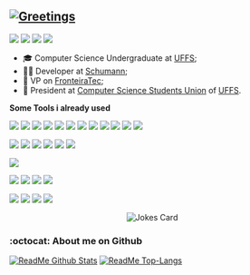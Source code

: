 <!-- Swagger: https://polite-greetings.herokuapp.com/ -->
## **[![Greetings](https://polite-greetings.herokuapp.com/api/v1/greetings?latLong=-15.7801%2C-47.9292&responseType=png&showTz=true&backgroundColor=0d1117)](https://github.com/ruanpato/polite-greetings/)** ##

<!--
Icons: https://simpleicons.org/
Badges: https://github.com/Ileriayo/markdown-badges
BadgePattern: <img src="https://img.shields.io/badge/<badge>%20-%23<badge-color>.svg?&style=for-the-badge&logo=<badge>&logoColor=<logo-color>"/>
-->

<p id="contact">
  <a href="https://www.linkedin.com/in/ruanpato/" target="_blank"><img src="https://img.shields.io/badge/linkedin%20-%230077B5.svg?&style=for-the-badge&logo=linkedin&logoColor=white"/></a>
  <a href="https://gitlab.com/ruanpato"><img src="https://img.shields.io/badge/gitlab%20-%23181717.svg?&style=for-the-badge&logo=gitlab&logoColor=white"/></a>
  <a href="https://github.com/ruanpato"><img src="https://img.shields.io/badge/github%20-%23121011.svg?&style=for-the-badge&logo=github&logoColor=white"/></a>
  <a href="https://bitbucket.org/ruanpato/"><img src="https://img.shields.io/badge/bitbucket%20-%230047B3.svg?&style=for-the-badge&logo=bitbucket&logoColor=white"/></a>
</p>

- 🎓 Computer Science Undergraduate at [UFFS](https://www.uffs.edu.br/);
- 👨‍💻 Developer at [Schumann](https://br.linkedin.com/company/schumann-moveis-e-eletro-ltda);
- 👔 VP on [FronteiraTec](https://github.com/fronteiratec);
- 👥 President at [Computer Science Students Union](https://github.com/caccuffs) of [UFFS](https://www.uffs.edu.br/).

**Some Tools i already used**
<p id="programming_languages">
  <img src="https://img.shields.io/badge/c%20-%2300599C.svg?&style=for-the-badge&logo=c&logoColor=white"/>
  <img src="https://img.shields.io/badge/c++%20-%2300599C.svg?&style=for-the-badge&logo=c%2B%2B&logoColor=white"/>
  <img src="https://img.shields.io/badge/java-%23ED8B00.svg?&style=for-the-badge&logo=java&logoColor=white"/>
  <img src="https://img.shields.io/badge/python%20-%2314354C.svg?&style=for-the-badge&logo=python&logoColor=white"/>
  <img src="https://img.shields.io/badge/javascript%20-%23323330.svg?&style=for-the-badge&logo=javascript&logoColor=%23F7DF1E"/>
  <img src="https://img.shields.io/badge/go-%2300ADD8.svg?&style=for-the-badge&logo=go&logoColor=white"/>
  <img src="https://img.shields.io/badge/shell_script%20-%23121011.svg?&style=for-the-badge&logo=gnu-bash&logoColor=white"/>
  <img src="https://img.shields.io/badge/php-%23777BB4.svg?&style=for-the-badge&logo=php&logoColor=white"/>
  <img src="https://img.shields.io/badge/node.js%20-%2343853D.svg?&style=for-the-badge&logo=node.js&logoColor=white"/>
  <img src="https://img.shields.io/badge/typescript%20-%23007ACC.svg?&style=for-the-badge&logo=typescript&logoColor=white"/>
  <img src="https://img.shields.io/badge/laravel%20-%23FF2D20.svg?&style=for-the-badge&logo=laravel&logoColor=white"/>
  <img src="https://img.shields.io/badge/pascal%20-%23036bfc.svg?&style=for-the-badge&logo=pascal&logoColor=white"/>
</p>

<p id="structure_or_style_languages">
  <img src="https://img.shields.io/badge/html5%20-%23E34F26.svg?&style=for-the-badge&logo=html5&logoColor=white"/>
  <img src="https://img.shields.io/badge/css3%20-%231572B6.svg?&style=for-the-badge&logo=css3&logoColor=white"/>
  <img src="https://img.shields.io/badge/Sass%20-%23CC6699.svg?&style=for-the-badge&logo=sass&logoColor=white"/>
  <img src="https://img.shields.io/badge/markdown-%23000000.svg?&style=for-the-badge&logo=markdown&logoColor=white"/>
  <img src="https://img.shields.io/badge/latex%20-%23008080.svg?&style=for-the-badge&logo=latex&logoColor=white"/>
  <img src="https://img.shields.io/badge/Swagger-%20%23white.svg?&style=for-the-badge&logo=Swagger&logoColor=white"/>
</p>

<p id="version_control">
  <img src="https://img.shields.io/badge/git%20-%23F05033.svg?&style=for-the-badge&logo=git&logoColor=white"/>
</p>

<p id="sgbd">
  <img src="https://img.shields.io/badge/mysql-%2300f.svg?&style=for-the-badge&logo=mysql&logoColor=white"/>
  <img src="https://img.shields.io/badge/postgres-%23316192.svg?&style=for-the-badge&logo=postgresql&logoColor=white"/>
  <img src="https://img.shields.io/badge/MariaDB%20-%23003545.svg?&style=for-the-badge&logo=mariaDB&logoColor=white"/>
  <img src="https://img.shields.io/badge/sqlite-%2307405e.svg?&style=for-the-badge&logo=sqlite&logoColor=white"/>
</p>

<p id="miscelaneous">
  <img src="https://img.shields.io/badge/Postman%20-%23FF6C37.svg?&style=for-the-badge&logo=Postman&logoColor=white"/>
  <img src="https://img.shields.io/badge/Docker%20-%232496ED.svg?&style=for-the-badge&logo=Docker&logoColor=white"/>
  <img src="https://img.shields.io/badge/NPM%20-%23CB3837.svg?&style=for-the-badge&logo=NPM&logoColor=white"/>
  <img src="https://img.shields.io/badge/Composer%20-%23885630.svg?&style=for-the-badge&logo=Composer&logoColor=white"/>
</p>

<p align="center" id="jokes_card">
  <img src="https://readme-jokes.vercel.app/api" alt="Jokes Card" />
</p>

### :octocat: About me on Github ###

[![ReadMe Github Stats](https://github-readme-stats.vercel.app/api?username=ruanpato&show_icons=true&title_color=00a83b&theme=dracula)](https://github.com/anuraghazra/github-readme-stats)
[![ReadMe Top-Langs](https://github-readme-stats.vercel.app/api/top-langs/?username=ruanpato&hide=TeX&layout=compact&theme=dracula&title_color=00a83b&langs_count=10)](https://github.com/anuraghazra/github-readme-stats)
